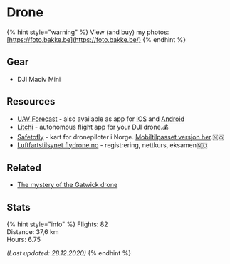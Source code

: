 # Drone

{% hint style="warning" %}
View \(and buy\) my photos: [https://foto.bakke.be](https://foto.bakke.be/)
{% endhint %}

## Gear

* DJI Maciv Mini

## Resources

* [UAV Forecast](https://www.uavforecast.com/) - also available as app for [iOS](https://apps.apple.com/us/app/uav-forecast/id1050023752) and [Android](https://play.google.com/store/apps/details?id=com.uavforecast&hl=en_US)
* [Litchi](https://flylitchi.com/) - autonomous flight app for your DJI drone.💰 
* [Safetofly](https://www.safetofly.no/) - kart for dronepiloter i Norge. [Mobiltilpasset versjon her](https://www.safetofly.no/mobile).🇳🇴
* [Luftfartstilsynet flydrone.no](https://flydrone.no/) - registrering, nettkurs, eksamen🇳🇴

## Related

* [The mystery of the Gatwick drone](https://www.theguardian.com/uk-news/2020/dec/01/the-mystery-of-the-gatwick-drone)

## Stats

{% hint style="info" %}
Flights: 82  
Distance: 37,6 km  
Hours: 6.75

_\(Last updated: 28.12.2020\)_
{% endhint %}

  


